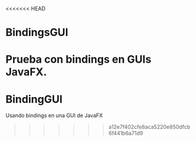 <<<<<<< HEAD
# BindingsGUI
Prueba con bindings en GUIs JavaFX.
=======
# BindingGUI
Usando bindings en una GUI de JavaFX
>>>>>>> a12e7f402cfe8aca5220e850dfcb6f441b6a71d9
